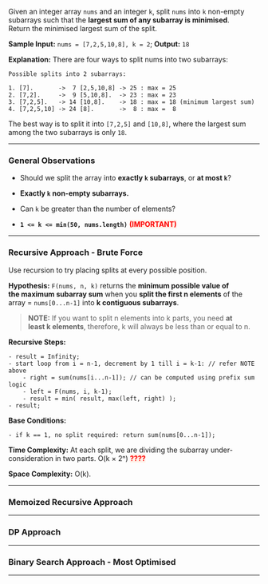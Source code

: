 
Given an integer array `nums` and an integer `k`, split `nums` into `k` non-empty subarrays such that the **largest sum of any subarray is minimised**. Return the minimised largest sum of the split.

**Sample Input:** `nums = [7,2,5,10,8], k = 2`; **Output:** `18`

**Explanation:** There are four ways to split nums into two subarrays:

```
Possible splits into 2 subarrays:

1. [7].       ->  7 [2,5,10,8] -> 25 : max = 25
2. [7,2].     ->  9 [5,10,8].  -> 23 : max = 23
3. [7,2,5].   -> 14 [10,8].    -> 18 : max = 18 (minimum largest sum)
4. [7,2,5,10] -> 24 [8].       ->  8 : max =  8
```

The best way is to split it into `[7,2,5]` and `[10,8]`, where the largest sum among the two subarrays is only `18`.

---
### General Observations

- Should we split the array into **exactly `k` subarrays**, or **at most `k`**?
- **Exactly `k` non-empty subarrays.**

- Can `k` be greater than the number of elements? 
- **`1 <= k <= min(50, nums.length)`** <strong><span style="color: red; background: #FFF1E8">(IMPORTANT)</span></strong>

---
### Recursive Approach - Brute Force

Use recursion to try placing splits at every possible position.

**Hypothesis:** `F(nums, n, k)` returns the **minimum possible value of the maximum subarray sum** when you **split the first n elements** of the array = `nums[0...n-1]` into **k contiguous subarrays**.

> **NOTE:** If you want to split n elements into k parts, you need **at least k elements**, therefore, k will always be less than or equal to n.

**Recursive Steps:**

```
- result = Infinity;
- start loop from i = n-1, decrement by 1 till i = k-1: // refer NOTE above
	- right = sum(nums[i...n-1]); // can be computed using prefix sum logic
	- left = F(nums, i, k-1);
	- result = min( result, max(left, right) );
- result;
```

**Base Conditions:**

```
- if k == 1, no split required: return sum(nums[0...n-1]);
```

**Time Complexity:** At each split, we are dividing the subarray under-consideration in two parts. O(k × 2ⁿ) <strong><span style="color: red; background: #FFF1E8">????</span></strong>

**Space Complexity:** O(k).

---
### Memoized Recursive Approach

---
### DP Approach

---
### Binary Search Approach - Most Optimised




---





